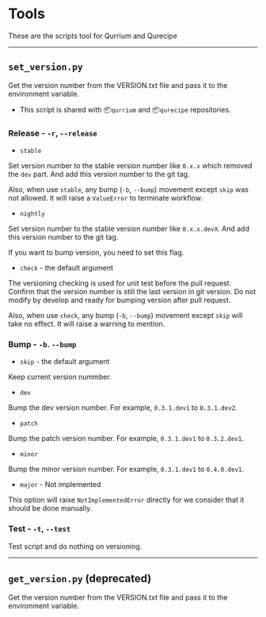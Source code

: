 # Tools

These are the scripts tool for Qurrium and Qurecipe

---

## `set_version.py`

Get the version number from the VERSION.txt file and pass it to the environment variable.

- This script is shared with :package:`qurrium` and :package:`qurecipe` repositories.

### Release - `-r`, `--release`

- `stable`

Set version number to the stable version number like `0.x.x` which removed the `dev` part.
And add this version number to the git tag.

Also, when use `stable`, any bump (`-b`, `--bump`) movement except `skip` was not allowed.
It will raise a `ValueError` to terminate workflow.

- `nightly`

Set version number to the stable version number like `0.x.x.devX`.
And add this version number to the git tag.

If you want to bump version, you need to set this flag.

- `check` - the default argument

The versioning checking is used for unit test before the pull request.
Confirm that the version number is still the last version in git version.
Do not modify by develop and ready for bumping version after pull request.

Also, when use `check`, any bump (`-b`, `--bump`) movement except `skip` will take no effect.
It will raise a warning to mention.

### Bump - `-b`. `--bump`

- `skip` - the default argument

Keep current version nummber.

- `dev`

Bump the dev version number. For example, `0.3.1.dev1` to `0.3.1.dev2`.

- `patch`

Bump the patch version number. For example, `0.3.1.dev1` to `0.3.2.dev1`.

- `minor`

Bump the minor version number. For example, `0.3.1.dev1` to `0.4.0.dev1`.

- `major` - Not implemented

This option will raise `NotImplementedError` directly for we consider that it should be done manually.

### Test - `-t`, `--test`

Test script and do nothing on versioning.

---

## `get_version.py` (deprecated)

Get the version number from the VERSION.txt file and pass it to the environment variable.

